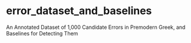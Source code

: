 # error_dataset_and_baselines
An Annotated Dataset of 1,000 Candidate Errors in Premodern Greek, and Baselines for Detecting Them
